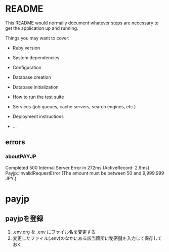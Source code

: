 # README

This README would normally document whatever steps are necessary to get the
application up and running.

Things you may want to cover:

* Ruby version

* System dependencies

* Configuration

* Database creation

* Database initialization

* How to run the test suite

* Services (job queues, cache servers, search engines, etc.)

* Deployment instructions

* ...

## errors

### aboutPAYJP
Completed 500 Internal Server Error in 272ms (ActiveRecord: 2.9ms)
Payjp::InvalidRequestError (The amount must be between 50 and 9,999,999 JPY.):

# payjp

## payjpを登録

1. .env.org を .env にファイル名を変更する
2. 変更したファイル(.env)のなかにある該当箇所に秘密鍵を入力して保存しておく
